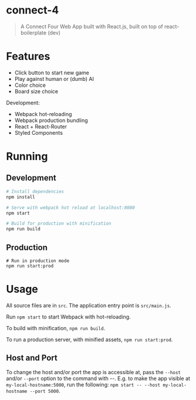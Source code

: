 # connect-4

> A Connect Four Web App built with React.js, built on top of react-boilerplate (dev)

# Features

- Click button to start new game
- Play against human or (dumb) AI
- Color choice
- Board size choice

Development: 
 - Webpack hot-reloading
 - Webpack production bundling
 - React + React-Router
 - Styled Components

# Running

## Development
``` bash
# Install dependencies
npm install

# Serve with webpack hot reload at localhost:8080
npm start

# Build for production with minification
npm run build
```

## Production
```
# Run in production mode
npm run start:prod

```

# Usage

All source files are in `src`. The application entry point is `src/main.js`.

Run `npm start` to start Webpack with hot-reloading. 

To build with minification, `npm run build`.

To run a production server, with minified assets, `npm run start:prod`.

## Host and Port

To change the host and/or port the app is accessible at, pass the `--host` and/or `--port` option to the command with --. E.g. to make the app visible at `my-local-hostname:5000`, run the following: `npm start -- --host my-local-hostname --port 5000`.